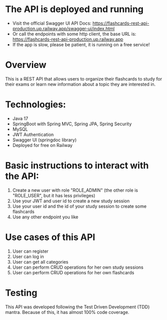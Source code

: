 # The API is deployed and running
- Visit the official Swagger UI API Docs: https://flashcards-rest-api-production.up.railway.app/swagger-ui/index.html
- Or call the endpoints with some http client, the base URL is: https://flashcards-rest-api-production.up.railway.app
- If the app is slow, please be patient, it is running on a free service!

# Overview 
This is a REST API that allows users to organize their flashcards to study for their exams or learn new information about a topic they are interested in.

# Technologies:
- Java 17
- SpringBoot with Spring MVC, Spring JPA, Spring Security  
- MySQL
- JWT Authentication
- Swagger UI (springdoc library)
- Deployed for free on Railway

# Basic instructions to interact with the API:
1) Create a new user with role "ROLE_ADMIN" (the other role is "ROLE_USER", but it has less privileges)
2) Use your JWT and user id to create a new study session
3) Use your user id and the id of your study session to create some flashcards
4) Use any other endpoint you like

# Use cases of this API
1) User can register
2) User can log in
3) User can get all categories
4) User can perform CRUD operations for her own study sessions
5) User can perform CRUD operations for her own flashcards

# Testing 
This API was developed following the Test Driven Development (TDD) mantra. Because of this, it has almost 100% code coverage. 
